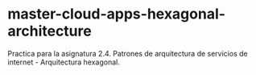 # master-cloud-apps-hexagonal-architecture
Practica para la asignatura 2.4. Patrones de arquitectura de servicios de internet - Arquitectura hexagonal.
